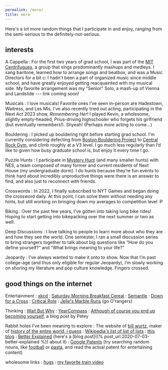 ```yaml
---
permalink: /more/
title: more
---
```


Here's a lot more random things that I participate in and enjoy, ranging from the semi-serious to the definitely-not-serious.

interests
---------

A Cappella
: For the first two years of grad school, I was part of the [MIT Centrifugues](http://centrifugues.mit.edu), a group that sings predominantly mashups and medleys. I sang baritone, learned how to arrange songs and beatbox, and was a Music Directors for a bit c: I hadn't been a part of organized music since middle school, and have greatly enjoyed getting reacquainted with my musical side. My favorite arrangement was my "Senior" Solo, a mash-up of Vienna and Landslide --- link coming soon!

Musicals
: I love musicals! Favorite ones I’ve seen in-person are Hadestown, Waitress, and Les Mis. I've also recently tried out acting, participating in the Next Act 2023 show, *Remembering Her*! I played Kevin, a wholesome, slightly empty-headed, Prius-driving highschooler who forgets his girlfriend (but eventually remembers!). Shyeah! (Perhaps more acting to come...)

Bouldering
: I picked up bouldering right before starting grad school. I'm currently considering defecting from [Boston Bouldering Project](https://www.bostonboulderingproject.com/) to [Central Rock Gym](https://centralrockgym.com/cambridge/), and climb roughly at a V3 level. I go much less regularly than I’d like to given how busy graduate school is, but enjoy it every time I go.

Puzzle Hunts
: I participate in [Mystery Hunt](https://www.wikiwand.com/en/MIT_Mystery_Hunt) (and many smaller hunts) with NES, a team composed of many former and current residents of Next House (my undergraduate dorm). I do hunts because they’re fun events to think hard about incredibly unproductive things were there is an answer to find, and also just to reconnect with friends.

Crosswords
: In 2022, I finally subscribed to NYT Games and began doing the crossword daily. At this point, I can solve them without needing any hints, but still working on bringing down my averages to competition level :P

Biking
: Over the past few years, I've gotten into taking long bike rides! Hoping to start getting into bikepacking over the next summer or two as well.

Deep Discussions
: I love talking to people to learn more about who they are and how they see the world. One semester, I ran a small discussion series to bring strangers together to talk about big questions like “How do you define yourself?” and “What brings meaning to your life?”

Jeopardy
: I’ve always wanted to make it onto to show. Now that I’m past college-age (and thus only eligible for regular Jeopardy), I’m slowly working on shoring my literature and pop culture knowledge. Fingers crossed.

good things on the internet
---------------------------

Entertainment
: [xkcd](https://xkcd.com/)
: [Saturday Morning Breakfast Cereal](https://www.smbc-comics.com/)
: [Semantle](https://semantle.novalis.org/)
: [Down for a Cross](https://downforacross.com/)
: [Critical Role](https://critrole.com/)
: [Jelle's Marble Runs](https://www.youtube.com/channel/UCYJdpnjuSWVOLgGT9fIzL0g) (go O'rangers)

Thinking
: [Wait But Why](https://waitbutwhy.com/)
: [YearCompass](https://www.yearcompass.com)
: [Although of course you end up becoming yourself](https://mitadmissions.org/blogs/entry/choosing-to-become-yourself/), a blog post by Petey

Rabbit holes I've been meaning to explore
: The website of [bill wurtz](https://billwurtz.com/), maker of [history of the entire world, i guess](https://www.youtube.com/watch?v=xuCn8ux2gbs)
: [Wikipedia's list of list of lists](https://en.wikipedia.org/wiki/List_of_lists_of_lists)
: [this blog](https://zyxyvy.wordpress.com/)
: [Better Explained](https://betterexplained.com/) (here's a [blog post]({% post_url 2020-07-03-better-explained %}) about it)
: [Google Patents](https://patents.google.com/) (try searching random nouns, like [football](https://patents.google.com/patent/US7156762B1/en?q=football&oq=football+) or [pasta](https://patents.google.com/patent/US5030462A/en?q=pasta&oq=pasta), and read the actual patent for entertaining content)

wholesome links
: [hugs](http://web.mit.edu/cor/www/hugs/)
: [my favorite train video](https://www.youtube.com/watch?v=cD3QlR98--A)
